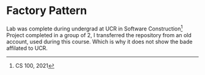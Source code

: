 # Factory Pattern

Lab was complete during undergrad at UCR in Software Construction[^1] Project completed 
in a group of 2, I transferred the repository from an old account, used during this 
course. Which is why it does not show the bade affilated to UCR.

[^1]: CS 100, 2021
